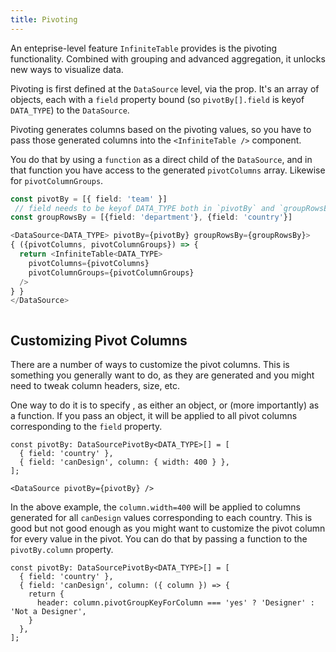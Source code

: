 ```yaml
---
title: Pivoting
---
```


An enteprise-level feature `InfiniteTable` provides is the pivoting functionality. Combined with grouping and advanced aggregation, it unlocks new ways to visualize data.

Pivoting is first defined at the `DataSource` level, via the <PropLink name="pivotBy" /> prop. It's an array of objects, each with a `field` property bound (so `pivotBy[].field` is keyof `DATA_TYPE`) to the `DataSource`.


<Note>

Pivoting generates columns based on the pivoting values, so you have to pass those generated columns into the `<InfiniteTable />` component.

You do that by using a `function` as a direct child of the `DataSource`, and in that function you have access to the generated `pivotColumns` array. Likewise for `pivotColumnGroups`.

</Note>


```ts
const pivotBy = [{ field: 'team' }]
 // field needs to be keyof DATA_TYPE both in `pivotBy` and `groupRowsBy`
const groupRowsBy = [{field: 'department'}, {field: 'country'}]

<DataSource<DATA_TYPE> pivotBy={pivotBy} groupRowsBy={groupRowsBy}>
{ ({pivotColumns, pivotColumnGroups}) => {
  return <InfiniteTable<DATA_TYPE>
    pivotColumns={pivotColumns}
    pivotColumnGroups={pivotColumnGroups}
  />
} }
</DataSource>
```

<Sandpack title="Pivoting with avg aggregation">

```ts file=pivoting-example.page.tsx
```

</Sandpack>


## Customizing Pivot Columns

There are a number of ways to customize the pivot columns. This is something you generally want to do, as they are generated and you might need to tweak column headers, size, etc.

One way to do it is to specify <DPropLink name="pivotBy.column" />, as either an object, or (more importantly) as a function.
If you pass an object, it will be applied to all pivot columns corresponding to the `field` property.


```tsx
const pivotBy: DataSourcePivotBy<DATA_TYPE>[] = [
  { field: 'country' },
  { field: 'canDesign', column: { width: 400 } },
];

<DataSource pivotBy={pivotBy} />
```

In the above example, the `column.width=400` will be applied to columns generated for all `canDesign` values corresponding to each country. This is good but not good enough as you might want to customize the pivot column for every value in the pivot. You can do that by passing a function to the `pivotBy.column` property.

```tsx
const pivotBy: DataSourcePivotBy<DATA_TYPE>[] = [
  { field: 'country' },
  { field: 'canDesign', column: ({ column }) => {
    return {
      header: column.pivotGroupKeyForColumn === 'yes' ? 'Designer' : 'Not a Designer',
    }
  },
];
```



<Sandpack title="Pivoting with customized pivot column">

```ts file=pivoting-customize-column-example.page.tsx
```

</Sandpack>